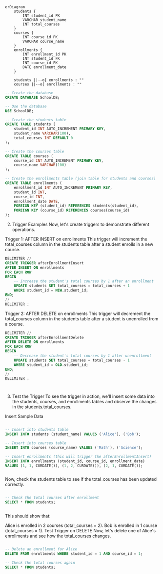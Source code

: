 ````mermaid
erDiagram
    students {
        INT student_id PK
        VARCHAR student_name
        INT total_courses
    }
    courses {
        INT course_id PK
        VARCHAR course_name
    }
    enrollments {
        INT enrollment_id PK
        INT student_id FK
        INT course_id FK
        DATE enrollment_date
    }

    students ||--o{ enrollments : ""
    courses ||--o{ enrollments : ""

````


```sql
-- Create the database
CREATE DATABASE SchoolDB;

-- Use the database
USE SchoolDB;

-- Create the students table
CREATE TABLE students (
    student_id INT AUTO_INCREMENT PRIMARY KEY,
    student_name VARCHAR(100),
    total_courses INT DEFAULT 0
);

-- Create the courses table
CREATE TABLE courses (
    course_id INT AUTO_INCREMENT PRIMARY KEY,
    course_name VARCHAR(100)
);

-- Create the enrollments table (join table for students and courses)
CREATE TABLE enrollments (
    enrollment_id INT AUTO_INCREMENT PRIMARY KEY,
    student_id INT,
    course_id INT,
    enrollment_date DATE,
    FOREIGN KEY (student_id) REFERENCES students(student_id),
    FOREIGN KEY (course_id) REFERENCES courses(course_id)
);


```
2. Trigger Examples
Now, let's create triggers to demonstrate different operations.

Trigger 1: AFTER INSERT on enrollments
This trigger will increment the total_courses column in the students table after a student enrolls in a new course.

```sql
DELIMITER //
CREATE TRIGGER afterEnrollmentInsert
AFTER INSERT ON enrollments
FOR EACH ROW
BEGIN
    -- Increase the student's total courses by 1 after an enrollment
    UPDATE students SET total_courses = total_courses + 1
    WHERE student_id = NEW.student_id;
END;
//
DELIMITER ;

```
Trigger 2: AFTER DELETE on enrollments
This trigger will decrement the total_courses column in the students table after a student is unenrolled from a course.
```sql
DELIMITER //
CREATE TRIGGER afterEnrollmentDelete
AFTER DELETE ON enrollments
FOR EACH ROW
BEGIN
    -- Decrease the student's total courses by 1 after unenrollment
    UPDATE students SET total_courses = total_courses - 1
    WHERE student_id = OLD.student_id;
END;
//
DELIMITER ;




```
3. Test the Trigger
To see the trigger in action, we'll insert some data into the students, courses, and enrollments tables and observe the changes in the students.total_courses.

Insert Sample Data

```sql

-- Insert into students table
INSERT INTO students (student_name) VALUES ('Alice'), ('Bob');

-- Insert into courses table
INSERT INTO courses (course_name) VALUES ('Math'), ('Science');

-- Insert enrollments (this will trigger the afterEnrollmentInsert)
INSERT INTO enrollments (student_id, course_id, enrollment_date) 
VALUES (1, 1, CURDATE()), (1, 2, CURDATE()), (2, 1, CURDATE());



```
Now, check the students table to see if the total_courses has been updated correctly.

```sql

-- Check the total courses after enrollment
SELECT * FROM students;



```
This should show that:

Alice is enrolled in 2 courses (total_courses = 2).
Bob is enrolled in 1 course (total_courses = 1).
Test Trigger on DELETE
Now, let's delete one of Alice's enrollments and see how the total_courses changes.

```sql

-- Delete an enrollment for Alice
DELETE FROM enrollments WHERE student_id = 1 AND course_id = 1;

-- Check the total courses again
SELECT * FROM students;



```
